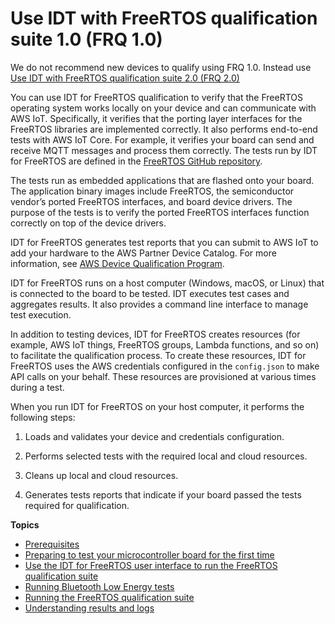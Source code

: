 # Use IDT with FreeRTOS qualification suite 1\.0 \(FRQ 1\.0\)<a name="idt-freertos-qualification"></a>

We do not recommend new devices to qualify using FRQ 1\.0\. Instead use [Use IDT with FreeRTOS qualification suite 2\.0 \(FRQ 2\.0\)](lts-idt-freertos-qualification.md) 

 You can use IDT for FreeRTOS qualification to verify that the FreeRTOS operating system works locally on your device and can communicate with AWS IoT\. Specifically, it verifies that the porting layer interfaces for the FreeRTOS libraries are implemented correctly\. It also performs end\-to\-end tests with AWS IoT Core\. For example, it verifies your board can send and receive MQTT messages and process them correctly\. The tests run by IDT for FreeRTOS are defined in the [FreeRTOS GitHub repository](https://github.com/aws/amazon-freertos)\.

The tests run as embedded applications that are flashed onto your board\. The application binary images include FreeRTOS, the semiconductor vendor’s ported FreeRTOS interfaces, and board device drivers\. The purpose of the tests is to verify the ported FreeRTOS interfaces function correctly on top of the device drivers\. 

IDT for FreeRTOS generates test reports that you can submit to AWS IoT to add your hardware to the AWS Partner Device Catalog\. For more information, see [AWS Device Qualification Program](https://aws.amazon.com/partners/dqp/)\.

IDT for FreeRTOS runs on a host computer \(Windows, macOS, or Linux\) that is connected to the board to be tested\. IDT executes test cases and aggregates results\. It also provides a command line interface to manage test execution\.

In addition to testing devices, IDT for FreeRTOS creates resources \(for example, AWS IoT things, FreeRTOS groups, Lambda functions, and so on\) to facilitate the qualification process\. To create these resources, IDT for FreeRTOS uses the AWS credentials configured in the `config.json` to make API calls on your behalf\. These resources are provisioned at various times during a test\.

When you run IDT for FreeRTOS on your host computer, it performs the following steps:

1. Loads and validates your device and credentials configuration\.

1. Performs selected tests with the required local and cloud resources\.

1. Cleans up local and cloud resources\.

1. Generates tests reports that indicate if your board passed the tests required for qualification\.

**Topics**
+ [Prerequisites](dev-tester-prereqs.md)
+ [Preparing to test your microcontroller board for the first time](qual-steps.md)
+ [Use the IDT for FreeRTOS user interface to run the FreeRTOS qualification suite](device-tester-ui.md)
+ [Running Bluetooth Low Energy tests](afr-bridgekeeper-dt-bt.md)
+ [Running the FreeRTOS qualification suite](run-tests.md)
+ [Understanding results and logs](results-logs.md)